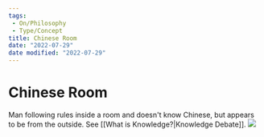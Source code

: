 ```yaml
---
tags:
 - On/Philosophy
 - Type/Concept
title: Chinese Room
date: "2022-07-29"
date modified: "2022-07-29"
---
```


# Chinese Room
Man following rules inside a room and doesn't know Chinese, but appears to be from the outside.
See [[What is Knowledge?|Knowledge Debate]].
![](https://i.imgur.com/PRWMrEi.png)
